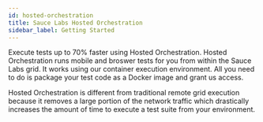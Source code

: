 ```yaml
---
id: hosted-orchestration
title: Sauce Labs Hosted Orchestration
sidebar_label: Getting Started
---
```


Execute tests up to 70% faster using Hosted Orchestration. Hosted Orchestration runs mobile and broswer tests for you from within the Sauce Labs grid. It works using our container execution environment. All you need to do is package your test code as a Docker image and grant us access. 

Hosted Orchestration is different from traditional remote grid execution because it removes a large portion of the network traffic which drastically increases the amount of time to execute a test suite from your environment. 
